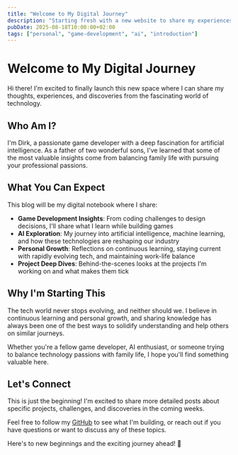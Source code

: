 ```yaml
---
title: "Welcome to My Digital Journey"
description: "Starting fresh with a new website to share my experiences in game development, AI exploration, and the balance between technology and family life."
pubDate: 2025-08-18T10:00:00+02:00
tags: ["personal", "game-development", "ai", "introduction"]
---
```


# Welcome to My Digital Journey

Hi there! I'm excited to finally launch this new space where I can share my thoughts, experiences, and discoveries from the fascinating world of technology.

## Who Am I?

I'm Dirk, a passionate game developer with a deep fascination for artificial intelligence. As a father of two wonderful sons, I've learned that some of the most valuable insights come from balancing family life with pursuing your professional passions.

## What You Can Expect

This blog will be my digital notebook where I share:

- **Game Development Insights**: From coding challenges to design decisions, I'll share what I learn while building games
- **AI Exploration**: My journey into artificial intelligence, machine learning, and how these technologies are reshaping our industry
- **Personal Growth**: Reflections on continuous learning, staying current with rapidly evolving tech, and maintaining work-life balance
- **Project Deep Dives**: Behind-the-scenes looks at the projects I'm working on and what makes them tick

## Why I'm Starting This

The tech world never stops evolving, and neither should we. I believe in continuous learning and personal growth, and sharing knowledge has always been one of the best ways to solidify understanding and help others on similar journeys.

Whether you're a fellow game developer, AI enthusiast, or someone trying to balance technology passions with family life, I hope you'll find something valuable here.

## Let's Connect

This is just the beginning! I'm excited to share more detailed posts about specific projects, challenges, and discoveries in the coming weeks.

Feel free to follow my [GitHub](https://github.com/DirkHierold/) to see what I'm building, or reach out if you have questions or want to discuss any of these topics.

Here's to new beginnings and the exciting journey ahead! 🚀